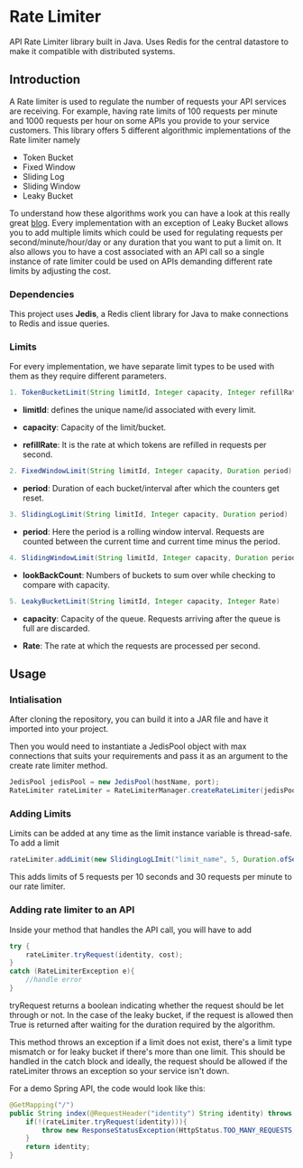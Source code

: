# Rate Limiter
API Rate Limiter library built in Java. Uses Redis for the central datastore to make it compatible with distributed systems.

## Introduction
A Rate limiter is used to regulate the number of requests your API services are receiving. For example, having rate limits of 100 requests per minute and 1000 requests per hour on some APIs you provide to your service customers. This library offers 5 different algorithmic implementations of the Rate limiter namely
- Token Bucket
- Fixed Window
- Sliding Log
- Sliding Window
- Leaky Bucket

To understand how these algorithms work you can have a look at this really great [blog](https://www.enjoyalgorithms.com/blog/design-api-rate-limiter). Every implementation with an exception of Leaky Bucket allows you to add multiple limits which could be used for regulating requests per second/minute/hour/day or any duration that you want to put a limit on. It also allows you to have a cost associated with an API call so a single instance of rate limiter could be used on APIs demanding different rate limits by adjusting the cost.

### Dependencies
This project uses **Jedis**, a Redis client library for Java to make connections to Redis and issue queries.

### Limits

For every implementation, we have separate limit types to be used with them as they require different parameters.

```java
1. TokenBucketLimit(String limitId, Integer capacity, Integer refillRate)
```

- **limitId**: defines the unique name/id associated with every limit.

- **capacity**: Capacity of the limit/bucket.

- **refillRate**: It is the rate at which tokens are refilled in requests per second.

```java
2. FixedWindowLimit(String limitId, Integer capacity, Duration period)
```
- **period**: Duration of each bucket/interval after which the counters get reset.

```java
3. SlidingLogLimit(String limitId, Integer capacity, Duration period)
```
- **period**: Here the period is a rolling window interval. Requests are counted between the current time and current time minus the period.

```java
4. SlidingWindowLimit(String limitId, Integer capacity, Duration period, Integer lookBackCount)
```
- **lookBackCount**: Numbers of buckets to sum over while checking to compare with capacity.

```java
5. LeakyBucketLimit(String limitId, Integer capacity, Integer Rate)
```
- **capacity**: Capacity of the queue. Requests arriving after the queue is full are discarded.

- **Rate**: The rate at which the requests are processed per second.

## Usage

### Intialisation
After cloning the repository, you can build it into a JAR file and have it imported into your project. 

Then you would need to instantiate a JedisPool object with max connections that suits your requirements and pass it as an argument to the create rate limiter method.

```java
JedisPool jedisPool = new JedisPool(hostName, port);
RateLimiter rateLimiter = RateLimiterManager.createRateLimiter(jedisPool, RateLimiterType.SLIDING_LOG);
```

### Adding Limits

Limits can be added at any time as the limit instance variable is thread-safe. To add a limit

```java
rateLimiter.addLimit(new SlidingLogLImit("limit_name", 5, Duration.ofSeconds(10))).addLimit(new SlidingLogLimit("limit_name2", 30, Duration.ofMinute(1)));
```

This adds limits of 5 requests per 10 seconds and 30 requests per minute to our rate limiter.

### Adding rate limiter to an API

Inside your method that handles the API call, you will have to add

```java
try {
    rateLimiter.tryRequest(identity, cost);
}
catch (RateLimiterException e){
    //handle error
}
```

tryRequest returns a boolean indicating whether the request should be let through or not. In the case of the leaky bucket, if the request is allowed then True is returned after waiting for the duration required by the algorithm. 

This method throws an exception if a limit does not exist, there's a limit type mismatch or for leaky bucket if there's more than one limit. This should be handled in the catch block and ideally, the request should be allowed if the rateLimiter throws an exception so your service isn't down.

For a demo Spring API, the code would look like this:

```java
@GetMapping("/")
public String index(@RequestHeader("identity") String identity) throws RateLimiterException {
    if(!(rateLimiter.tryRequest(identity))){
        throw new ResponseStatusException(HttpStatus.TOO_MANY_REQUESTS, "Calm down.");
    }
    return identity;
}
```



